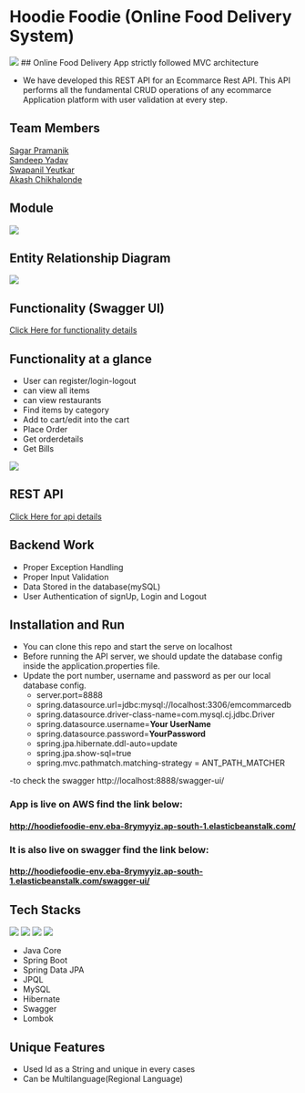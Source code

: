 # Hoodie Foodie (Online Food Delivery System)
<img src="https://github.com/sgrprmnk/befitting-advice-51/blob/main/ProjectLogo.PNG">
## Online Food Delivery App strictly followed MVC architecture

 - We have developed this REST API for an Ecommarce Rest API. This API performs all the fundamental CRUD operations of any ecommarce Application platform with user validation at every step.
 
 ## Team Members
 
 <a href="https://github.com/sgrprmnk">Sagar Pramanik</a>
 <br>
 <a href="https://github.com/Sandeepyadav14">Sandeep Yadav</a>
 <br>
 <a href="https://github.com/Swapnil28Y">Swapanil Yeutkar</a>
 <br>
 <a href="https://github.com/Akash-298">Akash Chikhalonde</a>

## Module
<img src="https://github.com/sgrprmnk/befitting-advice-51/blob/main/model.png">



## Entity Relationship Diagram

<img src="https://github.com/sgrprmnk/befitting-advice-51/blob/main/Picture1.png">


## Functionality (Swagger UI) 
<a href="https://github.com/sgrprmnk/befitting-advice-51/blob/main/functionalityDocumentation_swagger.pdf">Click Here for functionality details</a>
## Functionality at a glance
-   User can register/login-logout
-   can view all items
-   can view restaurants
-   Find items by category
-   Add to cart/edit into the cart
-   Place Order
-   Get orderdetails
-   Get Bills
<img src="https://github.com/sgrprmnk/befitting-advice-51/blob/main/functionalityAtGlance.png">

## REST API
<a href="https://github.com/sgrprmnk/befitting-advice-51/blob/main/api-docs.pdf">Click Here for api details</a>

## Backend Work
-  Proper Exception Handling
-  Proper Input Validation
-  Data Stored in the database(mySQL)
-  User Authentication of signUp, Login and Logout

## Installation and Run
-  You can clone this repo and start the serve on localhost
-   Before running the API server, we should update the database config inside the application.properties file.
-   Update the port number, username and password as per our local database config.
    -   server.port=8888
    -   spring.datasource.url=jdbc:mysql://localhost:3306/emcommarcedb
    -   spring.datasource.driver-class-name=com.mysql.cj.jdbc.Driver
    -   spring.datasource.username=**Your UserName**
    -   spring.datasource.password=**YourPassword**
    -   spring.jpa.hibernate.ddl-auto=update
    -   spring.jpa.show-sql=true
    -   spring.mvc.pathmatch.matching-strategy = ANT_PATH_MATCHER
    
-to check the swagger http://localhost:8888/swagger-ui/

### App is live on AWS find the link below:
#### http://hoodiefoodie-env.eba-8rymyyiz.ap-south-1.elasticbeanstalk.com/

### It is also live on swagger find the link below:
#### http://hoodiefoodie-env.eba-8rymyyiz.ap-south-1.elasticbeanstalk.com/swagger-ui/

## Tech Stacks
<p>
   <img src="https://img.icons8.com/color/64/000000/java.png"/>
   <img src="https://img.icons8.com/color/48/null/spring-logo.png"/>
   <img src="https://github.com/efat56/striped-pear-8171/blob/main/Images/hibernate_logo_icon_171004.png" />
   <img src="https://img.icons8.com/ios/50/null/mysql-logo.png"/>
</p>

-   Java Core
-   Spring Boot
-   Spring Data JPA
-   JPQL
-   MySQL
-   Hibernate
-   Swagger
-   Lombok

## Unique Features
- Used Id as a String and unique in every cases
- Can be Multilanguage(Regional Language)




